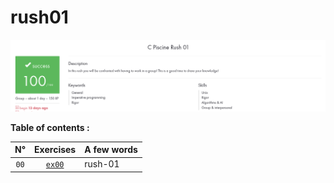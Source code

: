 # rush01

![My progress rush01, 100/100, SUCCESS](score_screen.png)

**Table of contents :**

| **N°** | **Exercises** | **A few words** |
| :---: | :---: | :--- |
| `00` | [`ex00`](./ex00/) | rush-01 |


